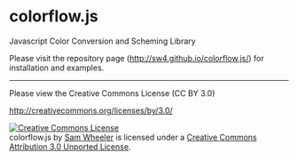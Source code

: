 colorflow.js
=============

Javascript Color Conversion and Scheming Library

Please visit the repository page (http://sw4.github.io/colorflow.js/) for installation and examples.

----------------------

Please view the Creative Commons License (CC BY 3.0)

http://creativecommons.org/licenses/by/3.0/

<a rel="license" href="http://creativecommons.org/licenses/by/3.0/deed.en_US"><img alt="Creative Commons License" style="border-width:0" src="http://i.creativecommons.org/l/by/3.0/88x31.png" /></a><br /><span xmlns:dct="http://purl.org/dc/terms/" property="dct:title">colorflow.js</span> by <a xmlns:cc="http://creativecommons.org/ns#" href="http://www.samwheeler.info" property="cc:attributionName" rel="cc:attributionURL">Sam Wheeler</a> is licensed under a <a rel="license" href="http://creativecommons.org/licenses/by/3.0/deed.en_US">Creative Commons Attribution 3.0 Unported License</a>.
